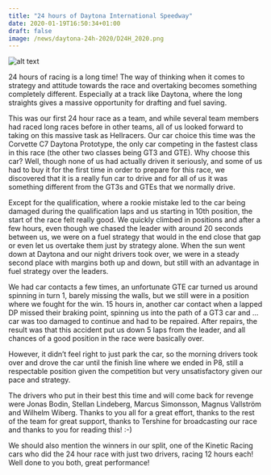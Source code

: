 ```yaml
---
title: "24 hours of Daytona International Speedway"
date: 2020-01-19T16:50:34+01:00
draft: false
image: /news/daytona-24h-2020/D24H_2020.png
---
```

![alt text](/news/daytona-24h-2020/D24H_2020.png)

24 hours of racing is a long time! The way of thinking when it comes to strategy and attitude towards the race and overtaking becomes something completely different. Especially at a track like Daytona, where the long straights gives a massive opportunity for drafting and fuel saving.

This was our first 24 hour race as a team, and while several team members had raced long races before in other teams, all of us looked forward to taking on this massive task as Hellracers. Our car choice this time was the Corvette C7 Daytona Prototype, the only car competing in the fastest class in this race (the other two classes being GT3 and GTE). Why choose this car? Well, though none of us had actually driven it seriously, and some of us had to buy it for the first time in order to prepare for this race, we discovered that it is a really fun car to drive and for all of us it was something different from the GT3s and GTEs that we normally drive.

Except for the qualification, where a rookie mistake led to the car being damaged during the qualification laps and us starting in 10th position, the start of the race felt really good. We quickly climbed in positions and after a few hours, even though we chased the leader with around 20 seconds between us, we were on a fuel strategy that would in the end close that gap or even let us overtake them just by strategy alone. When the sun went down at Daytona and our night drivers took over, we were in a steady second place with margins both up and down, but still with an advantage in fuel strategy over the leaders.

We had car contacts a few times, an unfortunate GTE car turned us around spinning in turn 1, barely missing the walls, but we still were in a position where we fought for the win. 15 hours in, another car contact when a lapped DP missed their braking point, spinning us into the path of a GT3 car and … car was too damaged to continue and had to be repaired. After repairs, the result was that this accident put us down 5 laps from the leader, and all chances of a good position in the race were basically over. 

However, it didn’t feel right to just park the car, so the morning drivers took over and drove the car until the finish line where we ended in P8, still a respectable position given the competition but very unsatisfactory given our pace and strategy.

The drivers who put in their best this time and will come back for revenge were Jonas Bodin, Stellan Lindeberg, Marcus Simonsson, Magnus Vallström and Wilhelm Wiberg. Thanks to you all for a great effort, thanks to the rest of the team for great support, thanks to Tershine for broadcasting our race and thanks to you for reading this! :-)

We should also mention the winners in our split, one of the Kinetic Racing cars who did the 24 hour race with just two drivers, racing 12 hours each! Well done to you both, great performance!

